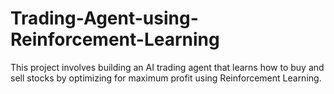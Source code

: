 # Trading-Agent-using-Reinforcement-Learning
This project involves building an AI trading agent that learns how to buy and sell stocks by optimizing for maximum profit using Reinforcement Learning.

